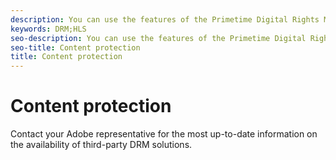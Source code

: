 ```yaml
---
description: You can use the features of the Primetime Digital Rights Management (DRM) system to provide secure access to your video content. Alternatively, you can use third-party DRM solutions as an alternative to Adobe's integrated solution. (For 2.5.1 / May 31st release, no DASH use cases.) With a DASH stream, you can also use Android's native Widevine DRM.
keywords: DRM;HLS
seo-description: You can use the features of the Primetime Digital Rights Management (DRM) system to provide secure access to your video content. Alternatively, you can use third-party DRM solutions as an alternative to Adobe's integrated solution. (For 2.5.1 / May 31st release, no DASH use cases.) With a DASH stream, you can also use Android's native Widevine DRM.
seo-title: Content protection
title: Content protection
---
```


# Content protection

Contact your Adobe representative for the most up-to-date information on the availability of third-party DRM solutions.


